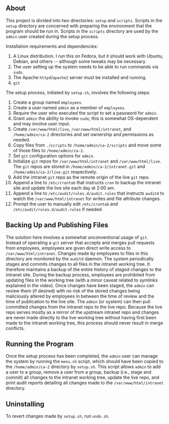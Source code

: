 ## About
This project is divided into two directories: `setup` and `scripts`. Scripts in the `setup` directory are concerned with preparing the environment that the program should be run in. Scripts in the `scripts` directory are used by the `admin` user created during the setup process.

Installation requirements and dependencies:
1) A Linux distribution. I run this on Fedora, but it should work with Ubuntu, Debian, and others -- although some tweaks may be necessary.
2) The user setting up the system needs to be able to run commands via `sudo`.
3) The Apache `httpd`/`apache2` server must be installed and running. 
4) `git` 

The setup process, initiated by `setup.sh`, involves the following steps:
1) Create a group named `employees`.
2) Create a user named `admin` as a member of `employees`.
3) Require the user who executed the script to set a password for `admin`.
4) Grant `admin` the ability to invoke `sudo`; this is somewhat OS-dependent and may involve user input.
5) Create `/var/www/html/live`, `/var/www/html/intranet`, and `/home/admin/ca-2` directories and set ownership and permissions as needed.
6) Copy files from `./scripts` to `/home/admin/ca-2/scripts` and move some of those files to `/home/admin/ca-2`.
7) Set `git` configuration options for `admin`.
8) Initialize `git` repos for `/var/www/html/intranet` and `/var/www/html/live`. The `git` repos are stored in `/home/admin/ca-2/intranet.git` and `/home/admin/ca-2/live.git` respectively.
9) Add the intranet `git` repo as the remote origin of the live `git` repo.
10) Append a line to `/etc/crontab` that instructs `cron` to backup the intranet site and update the live site each day at 2:00 am.
11) Append a line to `/etc/audit/rules.d/audit.rules` that instructs `auditd` to watch the `/var/www/html/intranet` for writes and file attribute changes.
12) Prompt the user to manually edit `/etc/crontab` and `/etc/audit/rules.d/audit.rules` if needed.

## Backing Up and Publishing Files
The solution here involves a somewhat unconventional usage of `git`. Instead of operating a `git` server that accepts and merges pull requests from employees, employees are given direct write access to `/var/www/html/intranet`. Changes made by employees to files in this directory are monitored by the `auditd` daemon. The system periodically stages and commits changes to all files in the intranet working tree. It therefore maintains a backup of the entire history of *staged* changes to the intranet site. During the backup process, employees are prohibited from updating files in the working tree (with a minor caveat related to symlinks explained in the video). Once changes have been staged, the `admin` can review them (if desired) with no risk of the stored changes being maliciously altered by employees in between the time of review and the time of publication to the live site. The `admin` (or system) can then pull committed changes from the intranet repo to the live repo. Because the live repo serves mostly as a mirror of the upstream intranet repo and changes are never made directly to the live working tree without having first been made to the intranet working tree, this process should never result in merge conflicts.

## Running the Program
Once the setup process has been completed, the `admin` user can manage the system by running the `menu.sh` script, which should have been copied to the `/home/admin/ca-2` directory by `setup.sh`. This script allows `admin` to add a user to a group, remove a user from a group, backup (i.e., stage and commit) all changes to the intranet working tree, update the live repo, and print audit reports detailing all changes made to the `/var/www/html/intranet` directory.

## Uninstalling
To revert changes made by `setup.sh`, run `undo.sh`.